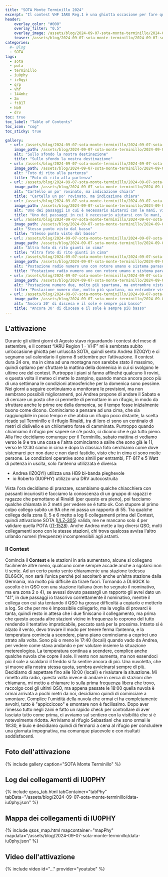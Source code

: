 ```yaml
---
title: "SOTA Monte Terminillo 2024"
excerpt: "Il contest VHF IARU Reg.1 è una ghiotta occasione per fare qualche QSO in VHF"
header: 
    overlay_color: "#000"
    overlay_filter: "0.5"
    overlay_image: /assets/blog/2024-09-07-sota-monte-terminillo/2024-09-07-sota-monte-terminillo-teaser.jpg
    teaser: /assets/blog/2024-09-07-sota-monte-terminillo/2024-09-07-sota-monte-terminillo-teaser.jpg
categories:
  #- Blog
  - SOTA
tags:
  - sota
  - pota
  - terminillo
  - iu0phy
  - iz0qyi
  - qrp
  - vhf
  - 144mhz
  - 2m
  - ft817
  - hb9
  - drv
toc: true
toc_label: "Table of Contents"
toc_icon: "cog"
toc_sticky: true

gallery:
  - url: /assets/blog/2024-09-07-sota-monte-terminillo/2024-09-07-sota-monte-terminillo-01.jpg
    image_path: /assets/blog/2024-09-07-sota-monte-terminillo/2024-09-07-sota-monte-terminillo-01-th.jpg
    alt: "Sullo sfondo la nostra destinazione"
    title: "Sullo sfondo la nostra destinazione"
  - url: /assets/blog/2024-09-07-sota-monte-terminillo/2024-09-07-sota-monte-terminillo-02.jpg
    image_path: /assets/blog/2024-09-07-sota-monte-terminillo/2024-09-07-sota-monte-terminillo-02-th.jpg
    alt: "Foto di rito alla partenza"
    title: "Foto di rito alla partenza"
  - url: /assets/blog/2024-09-07-sota-monte-terminillo/2024-09-07-sota-monte-terminillo-03.jpg
    image_path: /assets/blog/2024-09-07-sota-monte-terminillo/2024-09-07-sota-monte-terminillo-03-th.jpg
    alt: "Cartello un po' rovinato, ma indicazione chiara"
    title: "Cartello un po' rovinato, ma indicazione chiara"
  - url: /assets/blog/2024-09-07-sota-monte-terminillo/2024-09-07-sota-monte-terminillo-04.jpg
    image_path: /assets/blog/2024-09-07-sota-monte-terminillo/2024-09-07-sota-monte-terminillo-04-th.jpg
    alt: "Uno dei passaggi in cui è necessario aiutarsi con le mani, visto dall'alto"
    title: "Uno dei passaggi in cui è necessario aiutarsi con le mani, visto dall'alto"
  - url: /assets/blog/2024-09-07-sota-monte-terminillo/2024-09-07-sota-monte-terminillo-05.jpg
    image_path: /assets/blog/2024-09-07-sota-monte-terminillo/2024-09-07-sota-monte-terminillo-05-th.jpg
    alt: "Stesso punto visto dal basso"
    title: "Stesso punto visto dal basso"
  - url: /assets/blog/2024-09-07-sota-monte-terminillo/2024-09-07-sota-monte-terminillo-06.jpg
    image_path: /assets/blog/2024-09-07-sota-monte-terminillo/2024-09-07-sota-monte-terminillo-06-th.jpg
    alt: "Altra foto di rito giunti in cima"
    title: "Altra foto di rito giunti in cima"
  - url: /assets/blog/2024-09-07-sota-monte-terminillo/2024-09-07-sota-monte-terminillo-07.jpg
    image_path: /assets/blog/2024-09-07-sota-monte-terminillo/2024-09-07-sota-monte-terminillo-07-th.jpg
    alt: "Postazione radio numero uno con rotore umano e sistema parasole"
    title: "Postazione radio numero uno con rotore umano e sistema parasole"
  - url: /assets/blog/2024-09-07-sota-monte-terminillo/2024-09-07-sota-monte-terminillo-08.jpg
    image_path: /assets/blog/2024-09-07-sota-monte-terminillo/2024-09-07-sota-monte-terminillo-08-th.jpg
    alt: "Postazione numero due, molto più spartana, ma entrambre vista dirupo"
    title: "Postazione numero due, molto più spartana, ma entrambre vista dirupo"
  - url: /assets/blog/2024-09-07-sota-monte-terminillo/2024-09-07-sota-monte-terminillo-09.jpg
    image_path: /assets/blog/2024-09-07-sota-monte-terminillo/2024-09-07-sota-monte-terminillo-09-th.jpg
    alt: "Ancora 30' di discesa e il sole è sempre più basso"
    title: "Ancora 30' di discesa e il sole è sempre più basso"
---
```


## L'attivazione

Durante gli ultimi giorni di Agosto stavo riguardando i contest del mese di settembre, e il contest “IARU Region 1 - VHF” mi è sembrata subito un’occasione ghiotta per un’uscita SOTA, quindi sento Andrea (IZ0QYI) e ci segnamo sul calendario il giorno 8 settembre per l’attivazione. Il contest dura 24 ore, ma in cima ad una montagna non sarebbe stato il massimo, quindi optiamo per sfruttare la mattina della domenica in cui si svolgono le ultime ore del contest.
Purtroppo i piani si fanno affinché qualcuno li rovini, e questa volta il meteo ci mette lo zampino, quando manca ancora poco più di una settimana le condizioni atmosferiche per la domenica sono pessime. Nei giorni a seguire continuiamo a monitorare le previsioni, ma non sembrano possibili miglioramenti, poi Andrea propone di andare il Sabato e di cercare un posto che ci permette di pernottare in un rifugio, in modo da sfruttare anche le prime ore della domenica, se il tempo fosse inizialmente buono come dicono.
Cominciamo a pensare ad una cima, che sia raggiungibile in poco tempo e che abbia un rifugio poco distante, la scelta ricade sul Terminillo e il rifugio Rinaldi, tra di loro ci sono un centinaio di metri di dislivello e un chilometro forse di camminata. Purtroppo quando chiamiamo il rifugio per sapere se c’è posto, ci dicono che è già tutto pieno.
Alla fine decidiamo comunque per il [Terminillo](https://it.wikipedia.org/wiki/Monte_Terminillo), sabato mattina ci vediamo verso le 9 e tra una cosa e l'altra cominciamo a salire che sono già le 11, verso le 12:30 siamo in cima e dopo la classica foto cerchiamo come dove sistemarci per non dare e non darci fastidio, visto che in cima ci sono molte persone.
Le condizioni operative sono simili per entrambi, FT-817 e 5 Watt di potenza in uscita, solo l’antenna utilizzata è diversa:

- Andrea (IZ0QYI) utilizza una HB9 bi-banda pieghevole
- io Roberto (IU0PHY) utilizzo una DRV autocostruita

Vista l'ora decidiamo di pranzare, scambiamo qualche chiacchiera con passanti incuriositi e facciamo la conoscenza di un gruppo di ragazzi e ragazze che pernottano al Rinaldi (per questo era pieno), poi facciamo qualche chiamata in 2 metri per vedere se è tutto ok.
Con stupore al primo colpo collego subito un 9A che mi passa un rapporto di 55. Tra qualche collega della zona 0, 5 e 6 metto a log 6 collegamenti prima del Contest, quindi attivazione SOTA ([I/LZ-305](https://sotl.as/summits/I/LZ-305)) valida, me ne mancano solo 4 per validare quella POTA ([IT-1528](https://pota.app/#/park/IT-1528)).
Anche Andrea mette a log diversi QSO, molti collegamenti sono con le stesse stazioni, chi trova qualcosa avvisa l'altro urlando numeri (frequenze) incomprensibili agli astanti.

### Il Contest

Comincia il **Contest** e le stazioni in aria aumentano, alcune si collegano facilmente altre meno, qualcuno come sempre accade anche a sgolarsi non ti sente.
Ad un certo punto sento chiaramente una stazione tedesca DL6GCK, non sarà l’unica perché poi ascolterò anche un’altra stazione dalla Germania, ma molto più difficile da tirare fuori. Tornando a DL6GCK lo ascolto è in QSO con una stazione italiana (non ho segnato il nominativo, ma era zona 2 o 4), se avessi dovuto passargli un rapporto gli avrei dato un “41”, in due passaggi io trascrivo correttamente il nominativo, mentre il collega con cui sta tentando il QSO ha grosse difficoltà a copiarlo e metterlo a log. So che per me è impossibile collegarlo, ma la voglia di provarci è tanta, quindi resto in attesa che i due finiscano il collegamento, ma prima che questo accada altre stazioni vicine in frequenza lo coprono del tutto rendendo il tentativo impraticabile, peccato sarà per la prossima.
Intanto si è alzato il vento, devo trovare il modo per tenere ferma l’antenna, e la temperatura comincia a scendere, piano piano cominciamo a coprirci uno strato alla volta. Sono più o meno le 17:40 (locali) quando vado da Andrea, per vedere come stava andando e per valutare insieme la situazione metereologica. La temperatura continua a scendere, complice anche qualche nuvola che copre il sole. Il vento non aumenta, ma non essendoci più il sole a scaldarci il freddo si fa sentire ancora di più. Una nuvoletta, che si muove alla nostra stessa quota, sembra avvicinarsi sempre di più. Decidiamo di aspettare fino alle 18:00 (locali) e rivalutare la situazione.
Mi rimetto alla radio, questa volta invece di andare in cerca di stazioni che chiamano, mi metto a chiamare io sulla prima frequenza libera che trovo, raccolgo così gli ultimi QSO, ma appena passate le 18:00 quella nuvola è ormai arrivata a pochi metri da noi, decidiamo quindi di cominciare a smontare.
Complice l'umidità della nuvola che ormai ci ha completamente avvolti, tutto è "appiccicoso" e smontare non è facilissimo. Dopo aver rimesso tutto negli zaini e fatto un rapido check per controllare di aver lasciato tutto come prima, ci avviamo sul sentiero con la visibilità che si è notevolmente ridotta.
Arriviamo al rifugio Sebastiani che sono ormai le 19:30, è buio e decidiamo quindi di fermarci a cena al rifugio per concludere una giornata impegnativa, ma comunque piacevole e con risultati soddisfacenti.

## Foto dell'attivazione

{% include gallery caption="SOTA Monte Terminillo" %}

## Log dei collegamenti di IU0PHY

{% include qsos_tab.html tabContainer="tabPhy" tabData="/assets/blog/2024-09-07-sota-monte-terminillo/data-iu0phy.json" %}

## Mappa dei collegamenti di IU0PHY

{% include qsos_map.html mapcontainer="mapPhy" mapdata="/assets/blog/2024-09-07-sota-monte-terminillo/data-iu0phy.json" %}

## Video dell'attivazione

{% include video id="..." provider="youtube" %}
